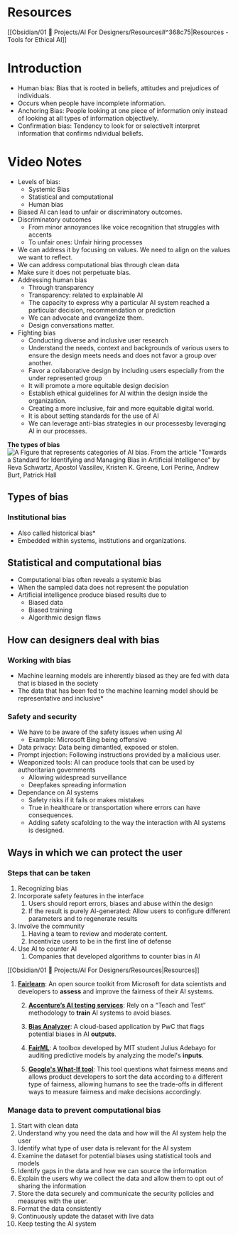 # Resources

[[Obsidian/01 💼 Projects/AI For Designers/Resources#^368c75|Resources - Tools for Ethical AI]]

# Introduction 
* Human bias: Bias that is rooted in beliefs, attitudes and prejudices of individuals. 
* Occurs when people have incomplete information. 
* Anchoring Bias: People looking at one piece of information only instead of looking at all types of information objectively. 
* Confirmation bias: Tendency to look for or selectivelt interpret information that confirms ndividual beliefs. 

# Video Notes

* Levels of bias:
	* Systemic Bias
	* Statistical and computational 
	* Human bias
* Biased AI can lead to unfair or discriminatory outcomes. 
* Discriminatory outcomes
	* From minor annoyances like voice recognition that struggles with accents
	* To unfair ones: Unfair hiring processes
* We can address it by focusing on values. We need to align on the values we want to reflect. 
* We can address computational bias through clean data
* Make sure it does not perpetuate bias. 
* Addressing human bias 
	* Through transparency
	* Transparency: related to explainable AI
	* The capacity to express why a particular AI system reached a particular decision, recommendation or prediction
	* We can advocate and evangelize them. 
	* Design conversations matter. 
* Fighting bias
	* Conducting diverse and inclusive user research
	* Understand the needs, context and backgrounds of various users to ensure the design meets needs and does not favor a group over another. 
	* Favor a collaborative design by including users especially from the under represented group
	* It will promote a more equitable design decision
	* Establish ethical guidelines for AI within the design inside the organization. 
	* Creating a more inclusive, fair and more equitable digital world. 
	* It is about setting standards for the use of AI
	* We can leverage anti-bias strategies in our processesby leveraging AI in our processes. 

**The types of bias**
![A Figure that represents categories of AI bias. From the article "Towards a Standard for Identifying and Managing Bias in Artificial Intelligence" by Reva Schwartz, Apostol Vassilev, Kristen K. Greene, Lori Perine, Andrew Burt, Patrick Hall](https://public-images.interaction-design.org/courses/lesson-materials/04-02-02-nist.jpg)


## Types of bias

### Institutional bias
* Also called historical bias*
* Embedded within systems, institutions and organizations. 

## Statistical and computational bias
* Computational bias often reveals a systemic bias
* When the sampled data does not represent the population
* Artificial intelligence produce biased results due to 
	* Biased data
	* Biased training
	* Algorithmic design flaws


## How can designers deal with bias

### Working with bias
* Machine learning models are inherently biased as they are fed with data that is biased in the society
* The data that has been fed to the machine learning model should be representative and inclusive*

### Safety and security
- We have to be aware of the safety issues when using AI
	- Example: Microsoft Bing being offensive 
- Data privacy: Data being dimantled, exposed or stolen. 
- Prompt injection: Following instructions provided by a malicious user. 
- Weaponized tools: AI can produce tools that can be used by authoritarian governments 
	- Allowing widespread surveillance
	- Deepfakes spreading information 
- Dependance on AI systems
	- Safety risks if it fails or makes mistakes
	- True in healthcare or transportation where errors can have consequences. 
	- Adding safety scafolding to the way the interaction with AI systems is designed. 
## Ways in which we can protect the user

### Steps that can be taken
1. Recognizing bias
2. Incorporate safety features in the interface
	1. Users should report errors, biases and abuse within the design 
	2. If the result is purely AI-generated: Allow users to configure different parameters and to regenerate results
3. Involve the community
	1. Having a team to review and moderate content. 
	2. Incentivize users to be in the first line of defense
4. Use AI to counter AI
	1. Companies that developed algorithms to counter bias in AI

[[Obsidian/01 💼 Projects/AI For Designers/Resources|Resources]]


1.  **[Fairlearn](https://fairlearn.org/)**: An open source toolkit from Microsoft for data scientists and developers to **assess** and improve the fairness of their AI systems.
        
    2.  **[Accenture’s AI testing services](https://newsroom.accenture.com/news/accenture-launches-new-artificial-intelligence-testing-services.htm)**: Rely on a “Teach and Test” methodology to **train** AI systems to avoid biases.
        
    3.  **[Bias Analyzer](https://www.pwc.com/us/en/tech-effect/ai-analytics/artificial-intelligence-bias.html)**: A cloud-based application by PwC that flags potential biases in AI **outputs**.
        
    4.  **[FairML](https://dspace.mit.edu/handle/1721.1/108212)**: A toolbox developed by MIT student Julius Adebayo for auditing predictive models by analyzing the model's **inputs**.
        
    5.  **[Google's What-If tool](https://pair-code.github.io/what-if-tool/ai-fairness.html)**: This tool questions what fairness means and allows product developers to sort the data according to a different type of fairness, allowing humans to see the trade-offs in different ways to measure fairness and make decisions accordingly. 

### Manage data to prevent computational bias  
1. Start with clean data
2. Understand why you need the data and how will the AI system help the user
3. Identify what type of user data is relevant for the AI system
4. Examine the dataset for potential biases using statistical tools and models
5. Identify gaps in the data and how we can source the information
6. Explain the users why we collect the data and allow them to opt out of sharing the information
7. Store the data securely and communicate the security policies and measures with the user. 
8. Format the data consistently
9. Continuously update the dataset with live data
10. Keep testing the AI system

